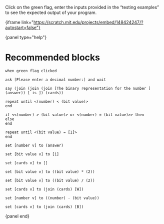 Click on the green flag, enter the inputs provided in the “testing examples” to see the expected output of your program.

{iframe link="https://scratch.mit.edu/projects/embed/148424247/?autostart=false"}

{panel type="help"}

# Recommended blocks

```scratch:split:random
when green flag clicked

ask [Please enter a decimal number:] and wait

say (join (join (join [The binary representation for the number ] (answer)) [ is ]) (cards))
```

```scratch:split:random
repeat until <(number) < (bit value)>
end

if <<(number) > (bit value)> or <(number) = (bit value)>> then
else
end

repeat until <(bit value) = [1]>
end
```

```scratch:split:random
set [number v] to (answer)

set [bit value v] to [1]

set [cards v] to []

set [bit value v] to ((bit value) * (2))

set [bit value v] to ((bit value) / (2))

set [cards v] to (join (cards) [W])

set [number v] to ((number) - (bit value))

set [cards v] to (join (cards) [B])
```

{panel end}

